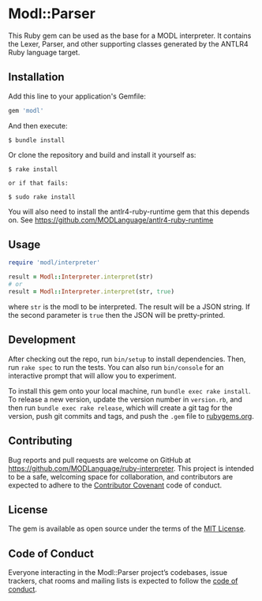 # Modl::Parser

This Ruby gem can be used as the base for a MODL interpreter. It contains the Lexer, Parser, and other supporting classes generated by the ANTLR4 Ruby language target.
## Installation

Add this line to your application's Gemfile:

```ruby
gem 'modl'
```

And then execute:

    $ bundle install

Or clone the repository and build and install it yourself as:

    $ rake install
    
    or if that fails:
    
    $ sudo rake install

You will also need to install the antlr4-ruby-runtime gem that this depends on. See https://github.com/MODLanguage/antlr4-ruby-runtime
## Usage

```ruby
require 'modl/interpreter'

result = Modl::Interpreter.interpret(str)
# or
result = Modl::Interpreter.interpret(str, true)
```
where `str` is the modl to be interpreted. The result will be a JSON string. If the second parameter is `true` then the JSON will be pretty-printed.

## Development

After checking out the repo, run `bin/setup` to install dependencies. Then, run `rake spec` to run the tests. You can also run `bin/console` for an interactive prompt that will allow you to experiment.

To install this gem onto your local machine, run `bundle exec rake install`. To release a new version, update the version number in `version.rb`, and then run `bundle exec rake release`, which will create a git tag for the version, push git commits and tags, and push the `.gem` file to [rubygems.org](https://rubygems.org).

## Contributing

Bug reports and pull requests are welcome on GitHub at https://github.com/MODLanguage/ruby-interpreter. This project is intended to be a safe, welcoming space for collaboration, and contributors are expected to adhere to the [Contributor Covenant](http://contributor-covenant.org) code of conduct.

## License

The gem is available as open source under the terms of the [MIT License](https://opensource.org/licenses/MIT).

## Code of Conduct

Everyone interacting in the Modl::Parser project’s codebases, issue trackers, chat rooms and mailing lists is expected to follow the [code of conduct](https://github.com/[USERNAME]/modl-parser/blob/master/CODE_OF_CONDUCT.md).
